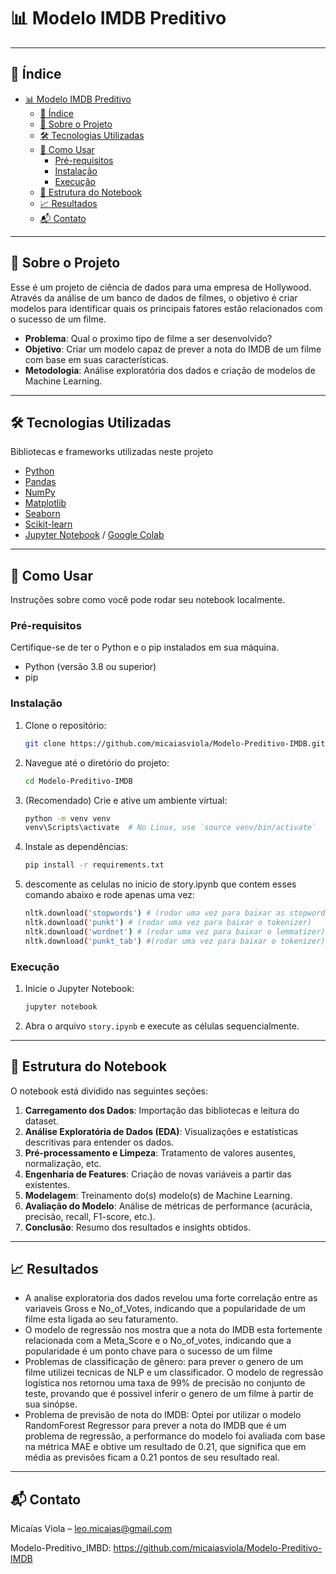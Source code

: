 # 📊 Modelo IMDB Preditivo

---

## 📖 Índice

- [📊 Modelo IMDB Preditivo](#-modelo-imdb-preditivo)
  - [📖 Índice](#-índice)
  - [🎯 Sobre o Projeto](#-sobre-o-projeto)
  - [🛠️ Tecnologias Utilizadas](#️-tecnologias-utilizadas)
  - [🚀 Como Usar](#-como-usar)
    - [Pré-requisitos](#pré-requisitos)
    - [Instalação](#instalação)
    - [Execução](#execução)
  - [📂 Estrutura do Notebook](#-estrutura-do-notebook)
  - [📈 Resultados](#-resultados)
  - [📬 Contato](#-contato)

---

## 🎯 Sobre o Projeto

Esse é um projeto de ciência de dados para uma empresa de Hollywood. Através da análise de um banco de dados de filmes, o objetivo é criar modelos para identificar quais os principais fatores estão relacionados com o sucesso de um filme.

*   **Problema**: Qual o proximo tipo de filme a ser desenvolvido?
*   **Objetivo**: Criar um modelo capaz de prever a nota do IMDB de um filme com base em suas características.
*   **Metodologia**: Análise exploratória dos dados e criação de modelos de Machine Learning.

---


## 🛠️ Tecnologias Utilizadas

Bibliotecas e frameworks utilizadas neste projeto


*   [Python](https://www.python.org/)
*   [Pandas](https://pandas.pydata.org/)
*   [NumPy](https://numpy.org/)
*   [Matplotlib](https://matplotlib.org/)
*   [Seaborn](https://seaborn.pydata.org/)
*   [Scikit-learn](https://scikit-learn.org/stable/)
*   [Jupyter Notebook](https://jupyter.org/) / [Google Colab](https://colab.research.google.com/)

---

## 🚀 Como Usar

Instruções sobre como você pode rodar seu notebook localmente.

### Pré-requisitos

Certifique-se de ter o Python e o pip instalados em sua máquina.

*   Python (versão 3.8 ou superior)
*   pip

### Instalação

1.  Clone o repositório:
    ```bash
    git clone https://github.com/micaiasviola/Modelo-Preditivo-IMDB.git
    ```
2.  Navegue até o diretório do projeto:
    ```bash
    cd Modelo-Preditivo-IMDB
    ```
3.  (Recomendado) Crie e ative um ambiente virtual:
    ```bash
    python -m venv venv
    venv\Scripts\activate  # No Linux, use `source venv/bin/activate`
    ```
4.  Instale as dependências:
    ```bash
    pip install -r requirements.txt
    ```
5. descomente as celulas no inicio de story.ipynb que contem esses comando abaixo e rode apenas uma vez:
    ```bash    
    nltk.download('stopwords') # (rodar uma vez para baixar as stopwords)
    nltk.download('punkt') # (rodar uma vez para baixar o tokenizer)
    nltk.download('wordnet') # (rodar uma vez para baixar o lemmatizer)
    nltk.download('punkt_tab') #(rodar uma vez para baixar o tokenizer)
    ```
    
### Execução

1.  Inicie o Jupyter Notebook:
    ```bash
    jupyter notebook
    ```
2.  Abra o arquivo `story.ipynb` e execute as células sequencialmente.

---

## 📂 Estrutura do Notebook

O notebook está dividido nas seguintes seções:

1.  **Carregamento dos Dados**: Importação das bibliotecas e leitura do dataset.
2.  **Análise Exploratória de Dados (EDA)**: Visualizações e estatísticas descritivas para entender os dados.
3.  **Pré-processamento e Limpeza**: Tratamento de valores ausentes, normalização, etc.
4.  **Engenharia de Features**: Criação de novas variáveis a partir das existentes.
5.  **Modelagem**: Treinamento do(s) modelo(s) de Machine Learning.
6.  **Avaliação do Modelo**: Análise de métricas de performance (acurácia, precisão, recall, F1-score, etc.).
7.  **Conclusão**: Resumo dos resultados e insights obtidos.

---

## 📈 Resultados

*   A analise exploratoria dos dados revelou uma forte correlação entre as variaveis Gross e No_of_Votes, indicando que a popularidade de um filme esta ligada ao seu faturamento.
*   O modelo de regressão nos mostra que a nota do IMDB esta fortemente relacionada com a Meta_Score e o No_of_votes, indicando que a popularidade é um ponto chave para o sucesso de um filme
*   Problemas de classificação de gênero: para prever o genero de um filme utilizei tecnicas de NLP e um classificador. O modelo de regressão logística nos retornou uma taxa de 99% de precisão no conjunto de teste, provando que é possivel inferir o genero de um filme à partir de sua sinópse.
*   Problema de previsão de nota do IMDB: Optei por utilizar o modelo RandomForest Regressor para prever a nota do IMDB que é um problema de regressão, a performance do modelo foi avaliada com base na métrica MAE e obtive um resultado de 0.21, que significa que em média as previsões ficam a 0.21 pontos de seu resultado real.

---

## 📬 Contato

Micaías Viola – leo.micaias@gmail.com

Modelo-Preditivo_IMBD: https://github.com/micaiasviola/Modelo-Preditivo-IMDB

